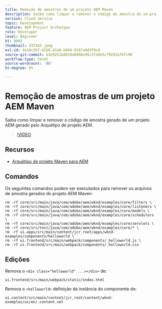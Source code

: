 ```yaml
---
title: Remoção de amostras de um projeto AEM Maven
description: Saiba como limpar e remover o código de amostra de um projeto AEM gerado pelo Arquétipo de projeto AEM.
version: Cloud Service
topic: Development
feature: AEM Project Archetype
role: Developer
level: Beginner
kt: 9092
thumbnail: 337263.jpeg
exl-id: 4e10c2b7-41b6-41a0-b8d4-9207a9d3f9c8
source-git-commit: b3e9251bdb18a008be95c1fa9e5c79252a74fc98
workflow-type: tm+mt
source-wordcount: '88'
ht-degree: 6%

---
```


# Remoção de amostras de um projeto AEM Maven

Saiba como limpar e remover o código de amostra gerado de um projeto AEM gerado pelo Arquétipo de projeto AEM.

>[!VIDEO](https://video.tv.adobe.com/v/337263?quality=12&learn=on)


## Recursos

+ [Arquétipo de projeto Maven para AEM](https://github.com/adobe/aem-project-archetype)

## Comandos

Os seguintes comandos podem ser executados para remover os arquivos de amostra gerados do projeto AEM Maven:

```
rm -rf core/src/main/java/com/adobe/aem/wknd/examples/core/filters \
rm -rf core/src/main/java/com/adobe/aem/wknd/examples/core/listeners \
rm -rf core/src/main/java/com/adobe/aem/wknd/examples/core/models \
rm -rf core/src/main/java/com/adobe/aem/wknd/examples/core/schedulers \
rm -rf core/src/main/java/com/adobe/aem/wknd/examples/core/servlets \
rm -rf core/src/test/java/com/adobe/aem/wknd/examples/core/* \
rm -rf ui.apps/src/main/content/jcr_root/apps/wknd-examples/components/helloworld \
rm -rf ui.frontend/src/main/webpack/components/_helloworld.js \
rm -rf ui.frontend/src/main/webpack/components/_helloworld.css
```

## Edições

Remova o `<div class="helloworld" ...></div>` de:

```
ui.frontend/src/main/webpack/static/index.html
```

Remova o `<helloworld>` definição da instância do componente de:

```
ui.content/src/main/content/jcr_root/content/wknd-examples/us/en/.content.xml
```
